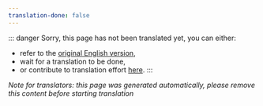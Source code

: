 ```yaml
---
translation-done: false
---
```

::: danger
Sorry, this page has not been translated yet, you can either:
- refer to the [original English version](</mapping/advanced-audio.md>),
- wait for a translation to be done,
- or contribute to translation effort [here](https://github.com/bsmg/wiki).
:::

_Note for translators: this page was generated automatically, please remove this content before starting translation_
